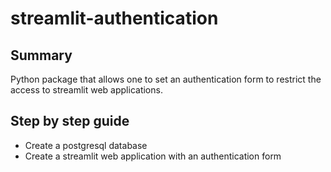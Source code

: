 # streamlit-authentication

## Summary
Python package that allows one to set an authentication form to restrict the access to streamlit web applications.

## Step by step guide
- Create a postgresql database
- Create a streamlit web application with an authentication form